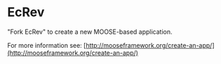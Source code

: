 EcRev
=====

"Fork EcRev" to create a new MOOSE-based application.

For more information see: [http://mooseframework.org/create-an-app/](http://mooseframework.org/create-an-app/)
